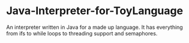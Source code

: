 # Java-Interpreter-for-ToyLanguage

An interpreter written in Java for a made up language. It has everything from ifs to while loops to threading support and semaphores.
